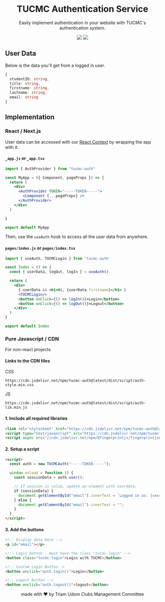 <h1 align="center">
  TUCMC Authentication Service
</h1>

<p align="center">
Easily implement authentication in your website with TUCMC's authentication system.
</p>

<p align="center">
  <a href="https://www.npmjs.com/package/tucmc-auth"><img src="https://img.shields.io/npm/v/tucmc-auth?style=flat-square"></a>
  <a href="https://www.npmjs.com/package/tucmc-auth"><img src="https://img.shields.io/npm/dm/tucmc-auth?style=flat-square"></a>
</p>

## User Data

Below is the data you'll get from a logged in user.

```ts
{
  studentID: string,
  title: string,
  firstname: string,
  lastname: string,
  email: string
}
```

## Implementation

### React / Next.js

User data can be accessed with our [React Context](https://reactjs.org/docs/context.html) by wrapping the app with it.

#### `_app.js` or `_app.tsx`


```jsx
import { AuthProvider } from "tucmc-auth"

const MyApp = ({ Component, pageProps }) => {
  return (
    <div>
      <AuthProvider TOKEN="-----TOKEN-----">
        <Component {...pageProps} />
      </AuthProvider>
    </div>
  )

}

export default MyApp
```

Then, use the `useAuth` hook to access all the user data from anywhere.

#### `pages/index.js` or `pages/index.tsx`

```jsx
import { useAuth, TUCMCLogin } from 'tucmc-auth'

const Index = () => {
  const { userData, logOut, logIn } = useAuth()

  return (
    <div>
      { userData && <h1>Hi, {userData.firstname}</h1> }
      <TUCMCLogin/>
      <button onClick={() => logIn()}>Login</button>
      <button onClick={() => logOut()}>Logout</button>
    </div>
  )
}

export default Index
```

### Pure Javascript / CDN

For non-react projects.

#### Links to the CDN files

CSS
```
https://cdn.jsdelivr.net/npm/tucmc-auth@latest/dist/script/auth-style.min.css
```

JS
```
https://cdn.jsdelivr.net/npm/tucmc-auth@latest/dist/script/auth-lib.min.js
```

#### 1. Include all required libraries

```html
<link rel="stylesheet" href="https://cdn.jsdelivr.net/npm/tucmc-auth@latest/dist/script/auth-style.min.css"/>
<script type="text/javascript" src="https://cdn.jsdelivr.net/npm/tucmc-auth@latest/dist/script/auth-lib.min.js"></script>
<script async src="//cdn.jsdelivr.net/npm/@fingerprintjs/fingerprintjs@3/dist/fp.min.js" onload="init()"></script>
```

#### 2. Setup a script

```html
<script>
  const auth = new TUCMCAuth("-----TOKEN-----");

  window.onload = function () {
    const sessionData = auth.user();

    // If session is valid, update an element with userdata.
    if (sessionData) {
      document.getElementById("email").innerText = `Logged in as: {sessionData.email}`;
    } else {
      document.getElementById("email").innerText = "";
    }
  }
</script>
```

#### 3. Add the buttons
```html
<!-- Display data here -->
<p id="email"></p>

<!-- Login button - must have the class "tucmc-login" -->
<button class="tucmc-login">Login with TUCMC</button>

<!-- Custom Login Button-->
<button onclick="auth.login()">Login</button>

<!-- Logout button -->
<button onclick="auth.logout()">logout</button>
```

<p align="center">
made with ♥ by Triam Udom Clubs Management Committee
</p>